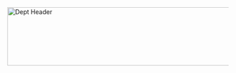<img width="812" height="133" alt="Dept  Header" src="https://github.com/user-attachments/assets/c010d876-b30a-456c-b05d-eaae5190b4d6" />
